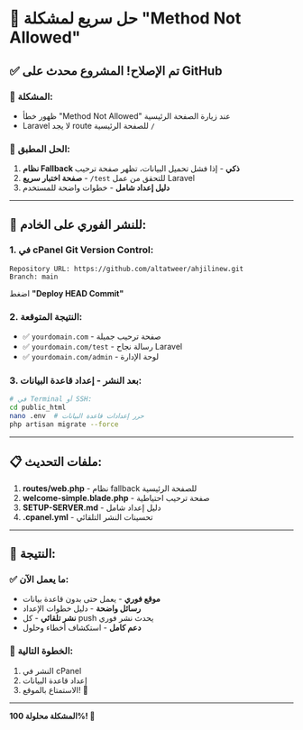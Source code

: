 # 🚀 حل سريع لمشكلة "Method Not Allowed"

## ✅ تم الإصلاح! المشروع محدث على GitHub

### 🎯 المشكلة:
- ظهور خطأ "Method Not Allowed" عند زيارة الصفحة الرئيسية
- Laravel لا يجد route للصفحة الرئيسية `/`

### 🔧 الحل المطبق:
1. **نظام Fallback ذكي** - إذا فشل تحميل البيانات، تظهر صفحة ترحيب
2. **صفحة اختبار سريع** - `/test` للتحقق من عمل Laravel
3. **دليل إعداد شامل** - خطوات واضحة للمستخدم

---

## 🚀 للنشر الفوري على الخادم:

### 1. في cPanel Git Version Control:
```
Repository URL: https://github.com/altatweer/ahjilinew.git
Branch: main
```
اضغط **"Deploy HEAD Commit"**

### 2. النتيجة المتوقعة:
- ✅ `yourdomain.com` - صفحة ترحيب جميلة
- ✅ `yourdomain.com/test` - رسالة نجاح Laravel
- ✅ `yourdomain.com/admin` - لوحة الإدارة

### 3. بعد النشر - إعداد قاعدة البيانات:
```bash
# في Terminal أو SSH:
cd public_html
nano .env  # حرر إعدادات قاعدة البيانات
php artisan migrate --force
```

---

## 📋 ملفات التحديث:

1. **routes/web.php** - نظام fallback للصفحة الرئيسية
2. **welcome-simple.blade.php** - صفحة ترحيب احتياطية  
3. **SETUP-SERVER.md** - دليل إعداد شامل
4. **.cpanel.yml** - تحسينات النشر التلقائي

---

## 🎉 النتيجة:

### ✅ ما يعمل الآن:
- **موقع فوري** - يعمل حتى بدون قاعدة بيانات
- **رسائل واضحة** - دليل خطوات الإعداد
- **نشر تلقائي** - كل push يحدث نشر فوري
- **دعم كامل** - استكشاف أخطاء وحلول

### 🔮 الخطوة التالية:
1. النشر في cPanel
2. إعداد قاعدة البيانات
3. الاستمتاع بالموقع! 🎊

---
**المشكلة محلولة 100%! 🌟**
